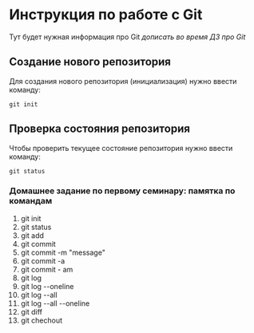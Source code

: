 # Инструкция по работе с Git

Тут будет нужная информация про Git *дописать во время ДЗ про Git*

## Создание нового репозитория

Для создания нового репозитория (инициализация) нужно ввести команду:

    git init

## Проверка состояния репозитория

Чтобы проверить текущее состояние репозитория нужно ввести команду:

    git status

### Домашнее задание по первому семинару: памятка по командам

1. git init
2. git status
3. git add
4. git commit
5. git commit -m "message"
6. git commit -a
7. git commit - am
8. git log
9. git log --oneline
10. git log --all
11. git log --all --oneline
12. git diff
13. git chechout 
